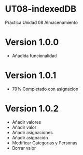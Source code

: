 # UT08-indexedDB
Practica Unidad 08 Almacenamiento

 # Version 1.0.0
  - Añadida funcionalidad

 # Version 1.0.1
  - 70% Completado con asignacion
  
 # Version 1.0.2
  - Añadir valores
  - Añadir valor
  - Añadir asignaciones
  - Añadir asignación
  - Modificar Categorias y Personas
  - Borrar valor
  